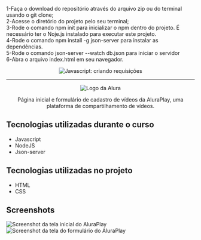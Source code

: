 
1-Faça o download do repositório através do arquivo zip ou do terminal usando o git clone; <br>
2-Acesse o diretório do projeto pelo seu terminal;<br>
3-Rode o comando npm init para inicializar o npm dentro do projeto. É necessário ter o Noje.js instalado para executar este projeto.<br>
4-Rode o comando npm install -g json-server para instalar as dependências.<br>
5-Rode o comando json-server --watch db.json para iniciar o servidor<br>
6-Abra o arquivo index.html em seu navegador.<br>








<p align="center"> <img src="https://imgur.com/J3hD21O.png" alt="Javascript: criando requisições"> </p>

<hr>

<p align="center"> <img src="https://github.com/MonicaHillman/aluraplay-requisicoes/blob/main/img/logo.png" alt="Logo da Alura"> </p>
<p align="center">Página inicial e formulário de cadastro de vídeos da AluraPlay, uma plataforma de compartilhamento de vídeos.</p>

## Tecnologias utilizadas durante o curso
* Javascript
* NodeJS
* Json-server

## Tecnologias utilizadas no projeto
* HTML
* CSS

## Screenshots
![Screenshot da tela inicial do AluraPlay](https://imgur.com/aymxEsh.png)
![Screenshot da tela do formulário do AluraPlay](https://imgur.com/ShNADf2.png)
